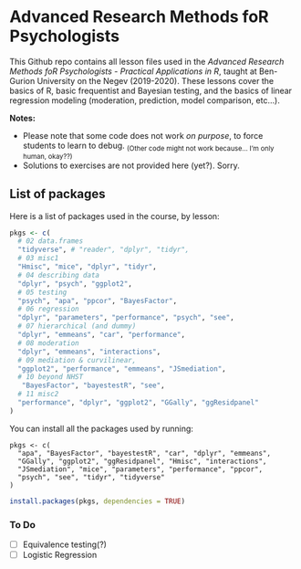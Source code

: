 
# Advanced Research Methods foR Psychologists

This Github repo contains all lesson files used in the *Advanced
Research Methods foR Psychologists - Practical Applications in R*,
taught at Ben-Gurion University on the Negev (2019-2020). These lessons
cover the basics of R, basic frequentist and Bayesian testing, and the
basics of linear regression modeling (moderation, prediction, model
comparison, etc…).

**Notes:**

  - Please note that some code does not work *on purpose*, to force
    students to learn to debug. <sub>(Other code might not work because…
    I’m only human, okay??)</sub>  
  - Solutions to exercises are not provided here (yet?). Sorry.

## List of packages

Here is a list of packages used in the course, by lesson:

``` r
pkgs <- c(
  # 02 data.frames
  "tidyverse", # "reader", "dplyr", "tidyr",
  # 03 misc1
  "Hmisc", "mice", "dplyr", "tidyr", 
  # 04 describing data
  "dplyr", "psych", "ggplot2",
  # 05 testing
  "psych", "apa", "ppcor", "BayesFactor", 
  # 06 regression
  "dplyr", "parameters", "performance", "psych", "see",
  # 07 hierarchical (and dummy)
  "dplyr", "emmeans", "car", "performance",
  # 08 moderation
  "dplyr", "emmeans", "interactions",
  # 09 mediation & curvilinear,
  "ggplot2", "performance", "emmeans", "JSmediation",
  # 10 beyond NHST
   "BayesFactor", "bayestestR", "see",
  # 11 misc2
  "performance", "dplyr", "ggplot2", "GGally", "ggResidpanel"
)
```

You can install all the packages used by running:

    pkgs <- c(
      "apa", "BayesFactor", "bayestestR", "car", "dplyr", "emmeans",
      "GGally", "ggplot2", "ggResidpanel", "Hmisc", "interactions",
      "JSmediation", "mice", "parameters", "performance", "ppcor",
      "psych", "see", "tidyr", "tidyverse"
    )

``` r
install.packages(pkgs, dependencies = TRUE)
```

### To Do

  - [ ] Equivalence testing(?)
  - [ ] Logistic Regression
